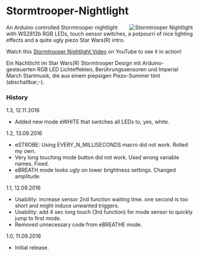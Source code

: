 # Stormtrooper-Nightlight
<a href="http://zeropage.io/"><img alt="Stormtrooper Nightlight" align="right" src="http://zeropage.io/wp-content/uploads/github-nightlight-small.gif" /></a>
An Arduino controlled Stormtrooper nightlight with WS2812b RGB LEDs, touch sensor switches, a potpourri of nice lighting effects and a quite ugly piezo Star Wars(R) intro.

Watch this <a title="Stormtrooper Nightlight by zeropage" href="https://youtu.be/YXsqjSVHjwk" target="_blank">Stormtrooper Nightlight Video</a> on YouTube to see it in action!

Ein Nachtlicht im Star Wars(R) Stormtrooper Design mit Arduino-gesteuerten RGB LED Lichteffekten, Berührungssensoren und Imperial March Startmusik, die aus einem piepsigen Piezo-Summer tönt (abschaltbar;-).

### History
1.3, 12.11.2016
  - Added new mode eWHITE that switches all LEDs to, yes, white.

1.2, 13.09.2016
  - eSTROBE: Using EVERY_N_MILLISECONDS macro did not work. Rolled my own.
  - Very long touching mode button did not work. Used wrong variable names. Fixed.
  - eBREATH mode looks ugly on lower brightness settings. Changed amplitude.

1.1, 12.09.2016
- Usability: increase sensor 2nd function waiting time. one second is too short and might induce unwanted triggers.
- Usability: add 4 sec long touch (3rd function) for mode sensor to quickly jump to first mode.
- Removed unnecessary code from eBREATHE mode.

1.0, 11.09.2016
- Initial release.
